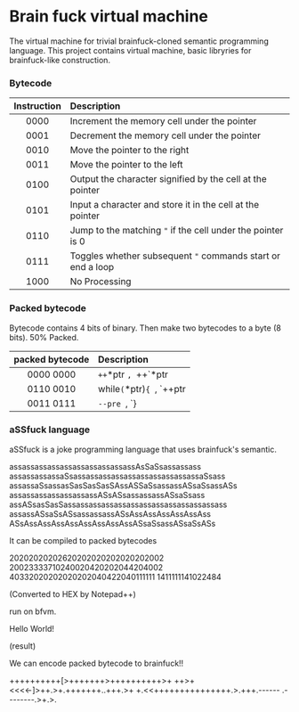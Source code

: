 # Brain fuck virtual machine

The virtual machine for trivial brainfuck-cloned semantic programming language.
This project contains virtual machine, basic libryries for brainfuck-like construction.
	
		
		
### Bytecode

| Instruction | Description                                                 |
|:-----------:|:------------------------------------------------------------|
|     0000    | Increment the memory cell under the pointer                 |
|     0001    | Decrement the memory cell under the pointer                 |
|     0010    | Move the pointer to the right                               |
|     0011    | Move the pointer to the left                                |
|     0100    | Output the character signified by the cell at the pointer   |
|     0101    | Input a character and store it in the cell at the pointer   |
|     0110    | Jump to the matching `"` if the cell under the pointer is 0 |
|     0111    | Toggles whether subsequent `"` commands start or end a loop |
|     1000    | No Processing                                               |


### Packed bytecode

Bytecode contains 4 bits of binary.
Then make two bytecodes to a byte (8 bits).
50% Packed.

|    packed bytecode   | Description                                                 |
|:--------------------:|:------------------------------------------------------------|
|     0000 0000        | `++`*ptr  `, `++`*ptr                                            |
|     0110 0010        | while`(`*ptr)`{ `,  `++ptr                                       |
|     0011 0111        | `--pre `, `}                                                   |


### aSSfuck language

aSSfuck is a joke programming language that uses brainfuck's semantic.


assassassassassassassassassassAsSaSsassassass
assassassassaSsassassassassassassassassassassaSsass
assassaSsassasSasSasSasSAssASSaSsassassASsaSsassASs
assassassassassassassASsASsassassassASsaSsass
assASsasSasSassassassassassassassassassassassassass
assassASsaSsASsassassassASsAssAssAssAssAssAss
ASsAssAssAssAssAssAssAssAssASsaSsassASsaSsASs


It can be compiled to packed bytecodes

20202020202620202020202020202002
20023333710240020420202044204002
40332020202020202040422040111111
1411111141022484

(Converted to HEX by Notepad++)

run on bfvm.

Hello World!

(result)


We can encode packed bytecode to brainfuck!!

++++++++++[>+++++++>++++++++++>+
++>+<<<<-]>++.>+.+++++++..+++.>+
+.<<+++++++++++++++.>.+++.------
.--------.>+.>.
